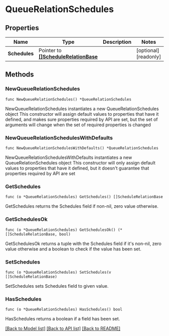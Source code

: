 # QueueRelationSchedules

## Properties

Name | Type | Description | Notes
------------ | ------------- | ------------- | -------------
**Schedules** | Pointer to [**[]ScheduleRelationBase**](ScheduleRelationBase.md) |  | [optional] [readonly]

## Methods

### NewQueueRelationSchedules

`func NewQueueRelationSchedules() *QueueRelationSchedules`

NewQueueRelationSchedules instantiates a new QueueRelationSchedules object
This constructor will assign default values to properties that have it defined,
and makes sure properties required by API are set, but the set of arguments
will change when the set of required properties is changed

### NewQueueRelationSchedulesWithDefaults

`func NewQueueRelationSchedulesWithDefaults() *QueueRelationSchedules`

NewQueueRelationSchedulesWithDefaults instantiates a new QueueRelationSchedules object
This constructor will only assign default values to properties that have it defined,
but it doesn't guarantee that properties required by API are set

### GetSchedules

`func (o *QueueRelationSchedules) GetSchedules() []ScheduleRelationBase`

GetSchedules returns the Schedules field if non-nil, zero value otherwise.

### GetSchedulesOk

`func (o *QueueRelationSchedules) GetSchedulesOk() (*[]ScheduleRelationBase, bool)`

GetSchedulesOk returns a tuple with the Schedules field if it's non-nil, zero value otherwise
and a boolean to check if the value has been set.

### SetSchedules

`func (o *QueueRelationSchedules) SetSchedules(v []ScheduleRelationBase)`

SetSchedules sets Schedules field to given value.

### HasSchedules

`func (o *QueueRelationSchedules) HasSchedules() bool`

HasSchedules returns a boolean if a field has been set.

[[Back to Model list]](../README.md#documentation-for-models) [[Back to API list]](../README.md#documentation-for-api-endpoints) [[Back to README]](../README.md)
